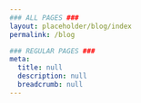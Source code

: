 ```yaml
---
### ALL PAGES ###
layout: placeholder/blog/index
permalink: /blog

### REGULAR PAGES ###
meta:
  title: null
  description: null
  breadcrumb: null
---
```

